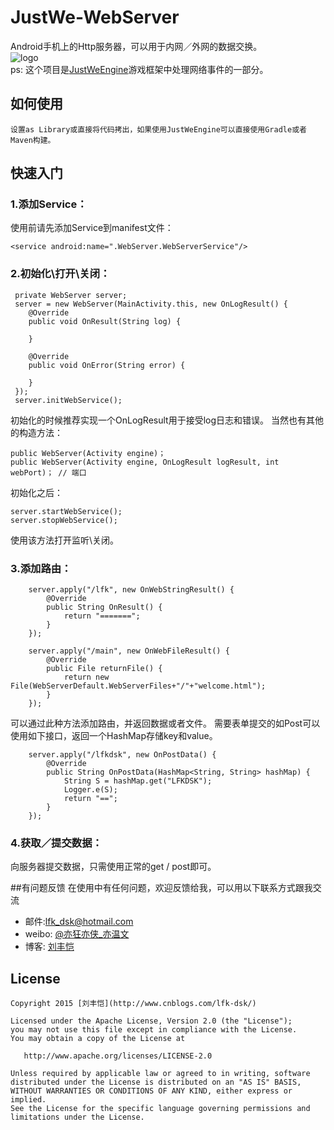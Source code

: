 # JustWe-WebServer  

Android手机上的Http服务器，可以用于内网／外网的数据交换。  
![logo](https://github.com/lfkdsk/JustWeTools/blob/master/picture/justwe.png)  
ps: 这个项目是[JustWeEngine](https://github.com/lfkdsk/JustWeEngine)游戏框架中处理网络事件的一部分。

## 如何使用

    设置as Library或直接将代码拷出，如果使用JustWeEngine可以直接使用Gradle或者Maven构建。

## 快速入门
### 1.添加Service：
使用前请先添加Service到manifest文件：  
    
    <service android:name=".WebServer.WebServerService"/>

### 2.初始化\打开\关闭：  
		
	 private WebServer server;
	 server = new WebServer(MainActivity.this, new OnLogResult() {
        @Override
        public void OnResult(String log) {
                
        }

        @Override
        public void OnError(String error) {

        }
     });
     server.initWebService();
    
     
初始化的时候推荐实现一个OnLogResult用于接受log日志和错误。
当然也有其他的构造方法：

	public WebServer(Activity engine)；
	public WebServer(Activity engine, OnLogResult logResult, int webPort)； // 端口
	
初始化之后：

    server.startWebService();
    server.stopWebService();


使用该方法打开监听\关闭。  

### 3.添加路由：

        server.apply("/lfk", new OnWebStringResult() {
            @Override
            public String OnResult() {
                return "=======";
            }
        });

        server.apply("/main", new OnWebFileResult() {
            @Override
            public File returnFile() {
                return new File(WebServerDefault.WebServerFiles+"/"+"welcome.html");
            }
        });
        
 可以通过此种方法添加路由，并返回数据或者文件。
 需要表单提交的如Post可以使用如下接口，返回一个HashMap存储key和value。

 
        server.apply("/lfkdsk", new OnPostData() {
            @Override
            public String OnPostData(HashMap<String, String> hashMap) {
                String S = hashMap.get("LFKDSK");
                Logger.e(S);
                return "==";
            }
        });
        
### 4.获取／提交数据：

   向服务器提交数据，只需使用正常的get / post即可。 
   
##有问题反馈
在使用中有任何问题，欢迎反馈给我，可以用以下联系方式跟我交流

* 邮件:lfk_dsk@hotmail.com  
* weibo: [@亦狂亦侠_亦温文](http://www.weibo.com/u/2443510260)  
* 博客:  [刘丰恺](http://www.cnblogs.com/lfk-dsk/)  

## License

    Copyright 2015 [刘丰恺](http://www.cnblogs.com/lfk-dsk/)

    Licensed under the Apache License, Version 2.0 (the "License");
    you may not use this file except in compliance with the License.
    You may obtain a copy of the License at

       http://www.apache.org/licenses/LICENSE-2.0

    Unless required by applicable law or agreed to in writing, software
    distributed under the License is distributed on an "AS IS" BASIS,
    WITHOUT WARRANTIES OR CONDITIONS OF ANY KIND, either express or implied.
    See the License for the specific language governing permissions and
    limitations under the License.
  